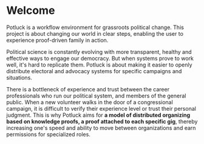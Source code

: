 # Welcome

Potluck is a workflow environment for grassroots political change. This project is about changing our world in clear steps, enabling the user to experience proof-driven family in action.

Political science is constantly evolving with more transparent, healthy and effective ways to engage our democracy. But when systems prove to work well, it's hard to replicate them. Potluck is about making it easier to openly distribute electoral and advocacy systems for specific campaigns and situations.

There is a bottleneck of experience and trust between the career professionals who run our political system, and members of the general public. When a new volunteer walks in the door of a congressional campaign, it is difficult to verify their experience level or trust their personal judgment. This is why Potluck aims for **a model of distributed organizing based on knowledge proofs, a proof attached to each specific gig**, thereby increasing one's speed and ability to move between organizations and earn permissions for specialized roles. 

